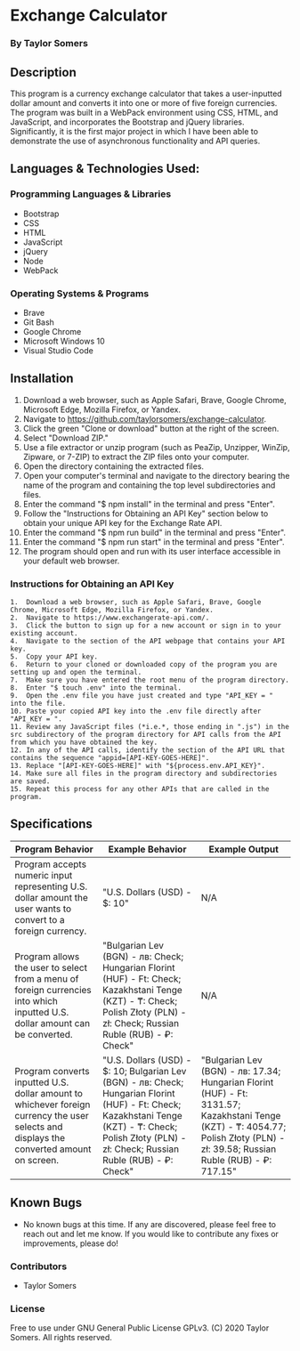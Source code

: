# Exchange Calculator

  ### By Taylor Somers

## Description

  This program is a currency exchange calculator that takes a user-inputted dollar amount and converts it into one or more of five foreign currencies. The program was built in a WebPack environment using CSS, HTML, and JavaScript, and incorporates the Bootstrap and jQuery libraries. Significantly, it is the first major project in which I have been able to demonstrate the use of asynchronous functionality and API queries. 

## Languages & Technologies Used:

  ### Programming Languages & Libraries
  * Bootstrap
  * CSS
  * HTML
  * JavaScript
  * jQuery
  * Node
  * WebPack

  ### Operating Systems & Programs
  * Brave
  * Git Bash
  * Google Chrome
  * Microsoft Windows 10
  * Visual Studio Code

## Installation

  1.  Download a web browser, such as Apple Safari, Brave, Google Chrome, Microsoft Edge, Mozilla Firefox, or Yandex.
  2.  Navigate to https://github.com/taylorsomers/exchange-calculator.
  3.  Click the green "Clone or download" button at the right of the screen.
  4.  Select "Download ZIP."
  5.  Use a file extractor or unzip program (such as PeaZip, Unzipper, WinZip, Zipware, or 7-ZIP) to extract the ZIP files onto your computer.
  6.  Open the directory containing the extracted files.
  7.  Open your computer's terminal and navigate to the directory bearing the name of the program and containing the top level subdirectories and files.
  8.  Enter the command "$ npm install" in the terminal and press "Enter".
  9.  Follow the "Instructions for Obtaining an API Key" section below to obtain your unique API key for the Exchange Rate API.
  10.  Enter the command "$ npm run build" in the terminal and press "Enter".
  11. Enter the command "$ npm run start" in the terminal and press "Enter".
  12. The program should open and run with its user interface accessible in your default web browser.

  ### Instructions for Obtaining an API Key

    1.  Download a web browser, such as Apple Safari, Brave, Google Chrome, Microsoft Edge, Mozilla Firefox, or Yandex.
    2.  Navigate to https://www.exchangerate-api.com/.
    3.  Click the button to sign up for a new account or sign in to your existing account.
    4.  Navigate to the section of the API webpage that contains your API key.
    5.  Copy your API key.
    6.  Return to your cloned or downloaded copy of the program you are setting up and open the terminal.
    7.  Make sure you have entered the root menu of the program directory.
    8.  Enter "$ touch .env" into the terminal.
    9.  Open the .env file you have just created and type "API_KEY = " into the file.
    10. Paste your copied API key into the .env file directly after "API_KEY = ".
    11. Review any JavaScript files (*i.e.*, those ending in ".js") in the src subdirectory of the program directory for API calls from the API from which you have obtained the key.
    12. In any of the API calls, identify the section of the API URL that contains the sequence "appid=[API-KEY-GOES-HERE]".
    13. Replace "[API-KEY-GOES-HERE]" with "${process.env.API_KEY}".
    14. Make sure all files in the program directory and subdirectories are saved.
    15. Repeat this process for any other APIs that are called in the program.

## Specifications

  | Program Behavior | Example Behavior | Example Output |
  | ----------- | ----------- | ----------- |
  | Program accepts numeric input representing U.S. dollar amount the user wants to convert to a foreign currency. | "U.S. Dollars (USD) - $: 10" | N/A |
  | Program allows the user to select from a menu of foreign currencies into which inputted U.S. dollar amount can be converted. | "Bulgarian Lev (BGN) - лв: Check; Hungarian Florint (HUF) - Ft: Check; Kazakhstani Tenge (KZT) - ₸: Check; Polish Złoty (PLN) - zł: Check; Russian Ruble (RUB) - ₽: Check" | N/A |
  | Program converts inputted U.S. dollar amount to whichever foreign currency the user selects and displays the converted amount on screen. | "U.S. Dollars (USD) - $: 10; Bulgarian Lev (BGN) - лв: Check; Hungarian Florint (HUF) - Ft: Check; Kazakhstani Tenge (KZT) - ₸: Check; Polish Złoty (PLN) - zł: Check; Russian Ruble (RUB) - ₽: Check" | "Bulgarian Lev (BGN) - лв: 17.34; Hungarian Florint (HUF) - Ft: 3131.57; Kazakhstani Tenge (KZT) - ₸: 4054.77; Polish Złoty (PLN) - zł: 39.58; Russian Ruble (RUB) - ₽: 717.15" |
  

## Known Bugs

  * No known bugs at this time. If any are discovered, please feel free to reach out and let me know. If you would like to contribute any fixes or improvements, please do!

### Contributors

  * Taylor Somers

### License

Free to use under GNU General Public License GPLv3. (C) 2020 Taylor Somers. All rights reserved.